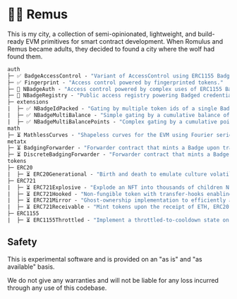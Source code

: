 # 🐺🐺 Remus 

This is my city, a collection of semi-opinionated, lightweight, and build-ready EVM primitives for smart contract development. When Romulus and Remus became adults, they decided to found a city where the wolf had found them.

```ml
auth
├─ ✅ BadgeAccessControl - "Variant of AccessControl using ERC1155 Badges."
├─ ✅ Fingerprint - "Access control powered by fingerprinted tokens."
├─ 🚨 NBadgeAuth - "Access control powered by complex uses of ERC1155 Badges."
├─ 🚨 NBadgeRegistry - "Public access registry powering Badged credentials with simple inheritance."
├─ extensions
|  ├─ ✅ NBadgeIdPacked - "Gating by multiple token ids of a single Badge collection."
|  ├─ ✅ NBadgeMultiBalance - "Simple gating by a cumulative balance of Badges held."
|  ├─ ✅ NBadgeMultiBalancePoints - "Complex gating by a cumulative point-driven system based on Badges held."
math
├─ ⏳ MathlessCurves - "Shapeless curves for the EVM using Fourier series."
metatx
├─ ⏳ BadgingForwarder - "Forwarder contract that mints a Badge upon transaction execution."
├─ ⏳ DiscreteBadgingForwarder - "Forwarder contract that mints a Badge upon execution of specific transactions."
tokens
├─ ERC20
|  ├─ ⏳ ERC20Generational - "Birth and death to emulate culture volatility."
├─ ERC721
|  ├─ ⏳ ERC721Explosive - "Explode an NFT into thousands of children NFTs with the ability to reassemble."
|  ├─ ⏳ ERC721Hooked - "Non-fungible token with transfer-hooks enabling external state updates."
|  ├─ ⏳ ERC721Mirror - "Ghost-ownership implementation to efficiently airdrop an entire ERC721 collection."
|  ├─ ⏳ ERC721Receivable - "Mint tokens upon the receipt of ETH, ERC20, ERC721 or ERC1155."
├─ ERC1155
|  ├─ ⏳ ERC1155Throttled - "Implement a throttled-to-cooldown state on token minting when activity exceeds a maximum.
```

## Safety

This is experimental software and is provided on an "as is" and "as available" basis.

We do not give any warranties and will not be liable for any loss incurred through any use of this codebase.